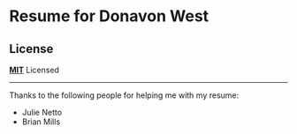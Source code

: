 # Resume for Donavon West

## License

**[MIT](LICENSE)** Licensed

---

Thanks to the following people for helping me with my resume:

* Julie Netto
* Brian Mills

